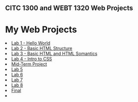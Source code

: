 ## CITC 1300 and WEBT 1320 Web Projects
<h1>My Web Projects</h1>

<ui>
    <li><a href="Lab 1/index.html">Lab 1 - Hello World</a></li>
    <li><a href="Lab 2/index.html" target="_blank">Lab 2 - Basic HTML 
    Structure</a></li>
    <li><a href="Lab 3/index.html" target="_blank">Lab 3 - Basic HTML 
    and HTML Somantics</a></li>
    <li><a href="Lab 4/index.html" target="_blank">Lab 4 - Intro to CSS</a></li>
    <li><a href="Mid-Term Project/index.html" target="_blank"> Mid-Term Project</a></li>
    <li><a href="Lab 5/index.html" target="_blank"> Lab 5 </a></li>
    <li><a href="Lab 6/index.html" target="_blank"> Lab 6 </a></li>
    <li><a href="Lab 7/index.html" target="_blank"> Lab 7 </a></li>
    <li><a href="Lab 8/index.html" target="_blank"> Lab 8 </a></li>
    <li><a href="Final/index.html" target="_blank"> Final </a><li>
</ui>

